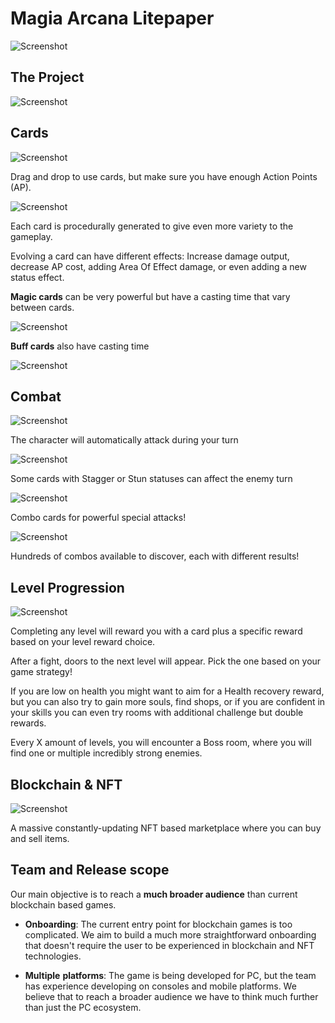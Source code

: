 # **Magia Arcana Litepaper**

![Screenshot](img/MagiaArcanaBanner.jpg)



## **The Project**



![Screenshot](img/project.png)

## **Cards**



![Screenshot](img/Cards.jpg)



Drag and drop to use cards, but make sure you have enough Action Points (AP).

![Screenshot](img/DragCard.gif)

Each card is procedurally generated to give even more variety to the gameplay.

Evolving a card can have different effects: Increase damage output, decrease AP cost, adding Area Of Effect damage, or even adding a new status effect.

**Magic cards** can be very powerful but have a casting time that vary between cards.

![Screenshot](img/MagicAttack1.gif)

**Buff cards** also have casting time

![Screenshot](img/Buff.gif)



##  **Combat**



![Screenshot](img/Combat.jpg)



The character will automatically attack during your turn

![Screenshot](img/AutoAttack.gif)

Some cards with Stagger or Stun statuses can affect the enemy turn

![Screenshot](img/Stagger1.gif)

Combo cards for powerful special attacks!

![Screenshot](img/Combo1.gif)

Hundreds of combos available to discover, each with different results!



## **Level Progression**



![Screenshot](img/LevelProgression.jpg)



Completing any level will reward you with a card plus a specific reward based on your level reward choice.

After a fight, doors to the next level will appear. Pick the one based on your game strategy!

If you are low on health you might want to aim for a Health recovery reward, but you can also try to gain more souls, find shops, or if you are confident in your skills you can even try rooms with additional challenge but double rewards.

Every X amount of levels, you will encounter a Boss room, where you will find one or multiple incredibly strong enemies.



## **Blockchain & NFT**



![Screenshot](img/blockchain.jpg)



A massive constantly-updating NFT based marketplace where you can buy and sell items.



## **Team and Release scope**

Our main objective is to reach a **much broader audience** than current blockchain based games.

- **Onboarding**: The current entry point for blockchain games is too complicated. We aim to build a much more straightforward onboarding that doesn't require the user to be experienced in blockchain and NFT technologies.

- **Multiple** **platforms**: The game is being developed for PC, but the team has experience developing on consoles and mobile platforms. We believe that to reach a broader audience we have to think much further than just the PC ecosystem.